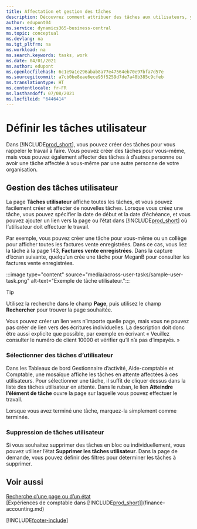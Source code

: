 ```yaml
---
title: Affectation et gestion des tâches
description: Découvrez comment attribuer des tâches aux utilisateurs, y compris votre comptable, dans Business Central, et comment vous choisissez et effectuez des tâches.
author: edupont04
ms.service: dynamics365-business-central
ms.topic: conceptual
ms.devlang: na
ms.tgt_pltfrm: na
ms.workload: na
ms.search.keywords: tasks, work
ms.date: 04/01/2021
ms.author: edupont
ms.openlocfilehash: 6c1e9a1e296abab8a77e47564eb70e97bfa7d57e
ms.sourcegitcommit: a7cb0be8eae6ece95f5259d7de7a48b385c9cfeb
ms.translationtype: HT
ms.contentlocale: fr-FR
ms.lasthandoff: 07/08/2021
ms.locfileid: "6446414"
---
```

# <a name="define-user-tasks"></a>Définir les tâches utilisateur

Dans [!INCLUDE[prod_short](includes/prod_short.md)], vous pouvez créer des tâches pour vous rappeler le travail à faire. Vous pouvez créer des tâches pour vous-même, mais vous pouvez également affecter des tâches à d’autres personne ou avoir une tâche affectée à vous-même par une autre personne de votre organisation.  

## <a name="managing-user-tasks"></a>Gestion des tâches utilisateur

La page **Tâches utilisateur** affiche toutes les tâches, et vous pouvez facilement créer et affecter de nouvelles tâches. Lorsque vous créez une tâche, vous pouvez spécifier la date de début et la date d’échéance, et vous pouvez ajouter un lien vers la page ou l’état dans [!INCLUDE[prod_short](includes/prod_short.md)] où l’utilisateur doit effectuer le travail.  

Par exemple, vous pouvez créer une tâche pour vous-même ou un collège pour afficher toutes les factures vente enregistrées. Dans ce cas, vous liez la tâche à la page 143, **Factures vente enregistrées**. Dans la capture d’écran suivante, quelqu’un crée une tâche pour MeganB pour consulter les factures vente enregistrées.  

:::image type="content" source="media/across-user-tasks/sample-user-task.png" alt-text="Exemple de tâche utilisateur.":::

> [!TIP]  
> Utilisez la recherche dans le champ **Page**, puis utilisez le champ **Rechercher** pour trouver la page souhaitée.  
>
> Vous pouvez créer un lien vers n’importe quelle page, mais vous ne pouvez pas créer de lien vers des écritures individuelles. La description doit donc être aussi explicite que possible, par exemple en écrivant « Veuillez consulter le numéro de client 10000 et vérifier qu’il n’a pas d’impayés. »

### <a name="picking-up-user-tasks"></a>Sélectionner des tâches d’utilisateur

Dans les Tableaux de bord Gestionnaire d’activité, Aide-comptable et Comptable, une mosaïque affiche les tâches en attente affectées à ces utilisateurs. Pour sélectionner une tâche, il suffit de cliquer dessus dans la liste des tâches utilisateur en attente. Dans le ruban, le lien **Atteindre l’élément de tâche** ouvre la page sur laquelle vous pouvez effectuer le travail.  

Lorsque vous avez terminé une tâche, marquez-la simplement comme terminée.  

### <a name="deleting-user-tasks"></a>Suppression de tâches utilisateur

Si vous souhaitez supprimer des tâches en bloc ou individuellement, vous pouvez utiliser l’état **Supprimer les tâches utilisateur**. Dans la page de demande, vous pouvez définir des filtres pour déterminer les tâches à supprimer.  

## <a name="see-also"></a>Voir aussi

[Recherche d’une page ou d’un état](ui-search.md)  
[Expériences de comptable dans [!INCLUDE[prod_short](includes/prod_short.md)]](finance-accounting.md)  


[!INCLUDE[footer-include](includes/footer-banner.md)]